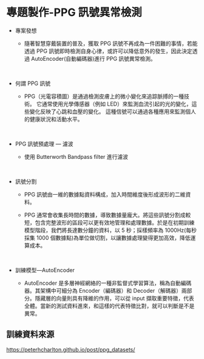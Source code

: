 # 專題製作-PPG 訊號異常檢測

- 專案發想

  - 隨著智慧穿戴裝置的普及，獲取 PPG 訊號不再成為一件困難的事情，若能透過 PPG 訊號即時檢測自身心律，或許可以降低意外的發生，因此決定透過 AutoEncoder(自動編碼器)進行 PPG 訊號異常檢測。

<br>

- 何謂 PPG 訊號

  - PPG（光電容積圖）是通過檢測皮膚上的微小變化來追踪脈搏的一種技術。
    它通常使用光學傳感器（例如 LED）來監測血流引起的光的變化，這些變化反映了心跳和血壓的變化。
    這種信號可以通過各種應用來監測個人的健康狀況和活動水平。

<br>

- PPG 訊號預處理 — 濾波

  - 使用 Butterworth Bandpass filter 進行濾波

<br>

- 訊號分割

  - PPG 訊號由一維的數據點資料構成，加入時間維度後形成波形的二維資料。

  - PPG 通常會收集長時間的數據，導致數據量龐大。將這些訊號分割成較短，包含完整波形的區段可以更有效地管理和處理數據。於是在初期訓練模型階段，我們將長達數分鐘的資料，以 5 秒；採樣頻率為 1000Hz(每秒採集 1000 個數據點)為單位做切割，以讓數據處理變得更加高效，降低運算成本。

<br>

- 訓練模型—AutoEncoder

  - AutoEncoder 是多層神經網絡的一種非監督式學習算法，稱為自動編碼器。其架構中可細分為 Encoder（編碼器）和 Decoder（解碼器）兩部分。隱藏層的向量則具有降維的作用，可以從 input 擷取重要特徵，代表全體。當新的測試資料進來，和這樣的代表特徵比對，就可以判斷是不是異常。

## 訓練資料來源

https://peterhcharlton.github.io/post/ppg_datasets/
